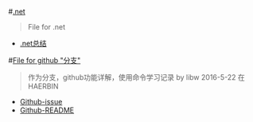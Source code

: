 #[.net](https://github.com/Aisuko/.net)

> File for .net


-   [.net总结](https://github.com/Aisuko/.net/#.net)

#[File for github "分支"](https://github.com/Aisuko/.net/tree/File-for-github)

> 作为分支，github功能详解，使用命令学习记录 by libw 2016-5-22 在HAERBIN

-   [Github-issue](https://github.com/Aisuko/.net/tree/File-for-github/#Github-issue)
-	[Github-README]()
